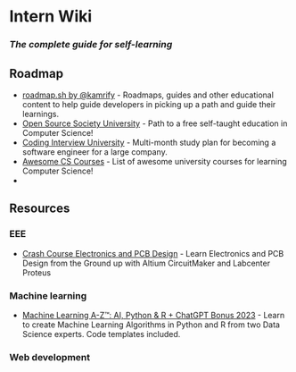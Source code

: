 # Intern Wiki

### _The complete guide for self-learning_

## Roadmap
- [roadmap.sh by @kamrify](https://roadmap.sh/) - Roadmaps, guides and other educational content to help guide developers in picking up a path and guide their learnings.
- [Open Source Society University](https://github.com/ossu/computer-science) - Path to a free self-taught education in Computer Science!
- [Coding Interview University](https://github.com/jwasham/coding-interview-university) - Multi-month study plan for becoming a software engineer for a large company.
- [Awesome CS Courses](https://github.com/prakhar1989/awesome-courses) - List of awesome university courses for learning Computer Science!
- 

## Resources

### EEE
- [Crash Course Electronics and PCB Design](https://nlbsg.udemy.com/course/crash-course-electronics-and-pcb-design/) - Learn Electronics and PCB Design from the Ground up with Altium CircuitMaker and Labcenter Proteus

### Machine learning
- [Machine Learning A-Z™: AI, Python & R + ChatGPT Bonus 2023](https://nlbsg.udemy.com/course/machinelearning/) - Learn to create Machine Learning Algorithms in Python and R from two Data Science experts. Code templates included.

### Web development
